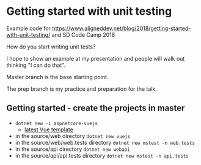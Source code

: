 # Getting started with unit testing

Example code for https://www.aligneddev.net/blog/2018/getting-started-with-unit-testing/ and SD Code Camp 2018

How do you start writing unit tests?

I hope to show an example at my presentation and people will walk out thinking "I can do that".

Master branch is the base starting point.

The prep branch is my practice and preparation for the talk.

## Getting started - create the projects in master

* `dotnet new -i aspnetcore-vuejs`
  * [latest Vue template](https://github.com/MarkPieszak/AspNETCore-Vue-starter)
* in the source/web directory `dotnet new vuejs`
* in the source/web/web.tests directory `dotnet new mstest -n web.tests`
* in the source/api directory `dotnet new webapi`
* in the source/api/api.tests directory `dotnet new mstest -n api.tests`

## 